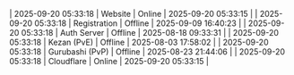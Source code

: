 | 2025-09-20 05:33:18 | Website | Online | 2025-09-20 05:33:15 |
| 2025-09-20 05:33:18 | Registration | Offline | 2025-09-09 16:40:23 |
| 2025-09-20 05:33:18 | Auth Server | Offline | 2025-08-18 09:33:31 |
| 2025-09-20 05:33:18 | Kezan (PvE) | Offline | 2025-08-03 17:58:02 |
| 2025-09-20 05:33:18 | Gurubashi (PvP) | Offline | 2025-08-23 21:44:06 |
| 2025-09-20 05:33:18 | Cloudflare | Online | 2025-09-20 05:33:15 |
